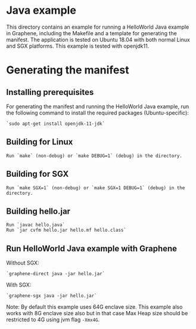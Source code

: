 # Java example

This directory contains an example for running a HelloWorld Java example in Graphene,
including the Makefile and a template for generating the manifest.
The application is tested on Ubuntu 18.04 with both normal Linux and SGX platforms.
This example is tested with openjdk11.

# Generating the manifest

## Installing prerequisites

For generating the manifest and running the HelloWorld Java example, run the
following command to install the required packages (Ubuntu-specific):

    `sudo apt-get install openjdk-11-jdk`

## Building for Linux

    Run `make` (non-debug) or `make DEBUG=1` (debug) in the directory.

## Building for SGX

    Run `make SGX=1` (non-debug) or `make SGX=1 DEBUG=1` (debug) in the directory.

## Building hello.jar

    Run `javac hello.java`
    Run `jar cvfm hello.jar hello.mf hello.class`

## Run HelloWorld Java example with Graphene

Without SGX:

    `graphene-direct java -jar hello.jar`

With SGX:

    `graphene-sgx java -jar hello.jar`

Note: By default this example uses 64G enclave size. This example also works with 8G enclave
 size also but in that case Max Heap size should be restricted to 4G using jvm flag `-Xmx4G`.
